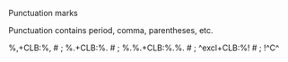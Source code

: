 Punctuation marks 




Punctuation contains period, comma, parentheses, etc.




 %,+CLB:%,           # ; 
 %.+CLB:%.           # ; 
 %.%.+CLB:%.%.       # ; 
 ^excl+CLB:%!	    # ;	 !^C^










